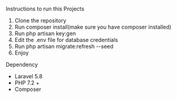Instructions to run this Projects

1. Clone the repository
2. Run composer install(make sure you have composer installed)
3. Run php artisan key:gen
4. Edit the .env file for database credentials 
5. Run php artisan migrate:refresh --seed 
6. Enjoy 


Dependency 

- Laravel  5.8
- PHP 7.2 +
- Composer 
